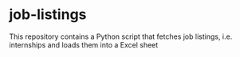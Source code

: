 # job-listings
This repository contains a Python script that fetches job listings, i.e. internships and loads them into a Excel sheet
